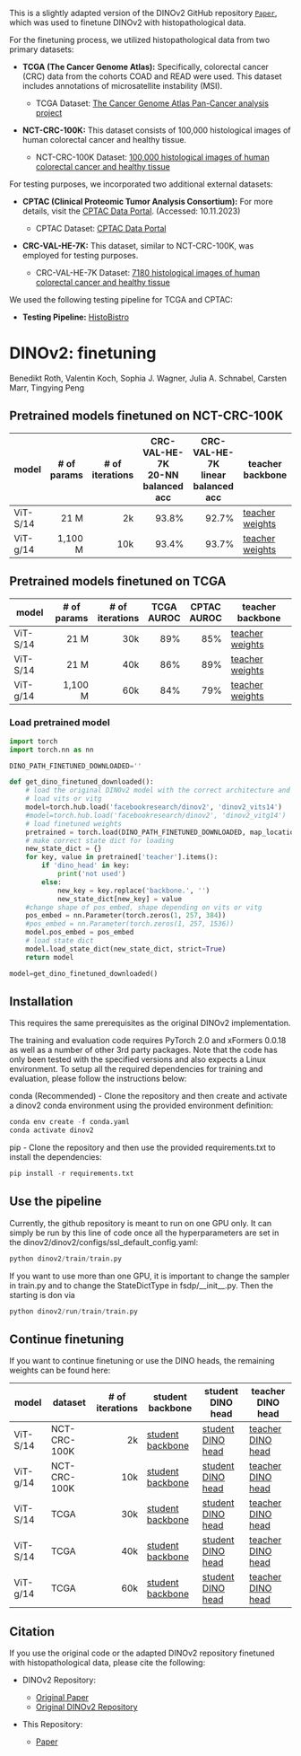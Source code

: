 This is a slightly adapted version of the DINOv2 GitHub repository [`Paper`](https://arxiv.org/abs/2304.07193), which was used to finetune DINOv2 with histopathological data.

For the finetuning process, we utilized histopathological data from two primary datasets:
- **TCGA (The Cancer Genome Atlas):** Specifically, colorectal cancer (CRC) data from the cohorts COAD and READ were used. This dataset includes annotations of microsatellite instability (MSI).
  - TCGA Dataset: [The Cancer Genome Atlas Pan-Cancer analysis project](https://doi.org/10.1038/ng.2764)

- **NCT-CRC-100K:** This dataset consists of 100,000 histological images of human colorectal cancer and healthy tissue.
  - NCT-CRC-100K Dataset: [100,000 histological images of human colorectal cancer and healthy tissue](https://doi.org/10.5281/zenodo.1214456)

For testing purposes, we incorporated two additional external datasets:
- **CPTAC (Clinical Proteomic Tumor Analysis Consortium):** For more details, visit the [CPTAC Data Portal](https://cptac-data-portal.georgetown.edu/). (Accessed: 10.11.2023)
  - CPTAC Dataset: [CPTAC Data Portal](https://cptac-data-portal.georgetown.edu/)

- **CRC-VAL-HE-7K:** This dataset, similar to NCT-CRC-100K, was employed for testing purposes.
  - CRC-VAL-HE-7K Dataset: [7180 histological images of human colorectal cancer and healthy tissue](https://doi.org/10.5281/zenodo.1214456)

We used the following testing pipeline for TCGA and CPTAC:
- **Testing Pipeline:** [HistoBistro](https://github.com/peng-lab/HistoBistro)



# DINOv2: finetuning

Benedikt Roth,
Valentin Koch,
Sophia J. Wagner,
Julia A. Schnabel,
Carsten Marr,
Tingying Peng


## Pretrained models finetuned on NCT-CRC-100K

<table style="margin: auto">
  <thead>
    <tr>
      <th>model</th>
      <th># of<br />params</th>
      <th># of<br />iterations</th>
      <th>CRC-VAL-HE-7K<br />20-NN balanced acc</th>
      <th>CRC-VAL-HE-7K<br />linear balanced acc</th>
      <th>teacher backbone</th>
    </tr>
  </thead>
  <tbody>
    <tr>
      <td>ViT-S/14</td>
      <td align="right">21 M</td>
      <td align="right">2k</td>
      <td align="right">93.8%</td>
      <td align="right">92.7%</td>
      <td><a href="">teacher weights</a></td>
    </tr>
    <tr>
      <td>ViT-g/14</td>
      <td align="right">1,100 M</td>
      <td align="right">10k</td>
      <td align="right">93.4%</td>
      <td align="right">93.7%</td>
      <td><a href="">teacher weights</a></td>
    </tr>
  </tbody>
</table>

## Pretrained models finetuned on TCGA

<table style="margin: auto">
  <thead>
    <tr>
      <th>model</th>
      <th># of<br />params</th>
      <th># of<br />iterations</th>
      <th>TCGA<br />AUROC</th>
      <th>CPTAC<br />AUROC</th>
      <th>teacher backbone</th>
    </tr>
  </thead>
  <tbody>
    <tr>
      <td>ViT-S/14</td>
      <td align="right">21 M</td>
      <td align="right">30k</td>
      <td align="right">89%</td>
      <td align="right">85%</td>
      <td><a href="">teacher weights</a></td>
    </tr>
    <tr>
      <td>ViT-S/14</td>
      <td align="right">21 M</td>
      <td align="right">40k</td>
      <td align="right">86%</td>
      <td align="right">89%</td>
      <td><a href="">teacher weights</a></td>
    </tr>
    <tr>
      <td>ViT-g/14</td>
      <td align="right">1,100 M</td>
      <td align="right">60k</td>
      <td align="right">84%</td>
      <td align="right">79%</td>
      <td><a href="">teacher weights</a></td>
    </tr>
  </tbody>
</table>

### Load pretrained model 


```python
import torch
import torch.nn as nn

DINO_PATH_FINETUNED_DOWNLOADED=''

def get_dino_finetuned_downloaded():
    # load the original DINOv2 model with the correct architecture and parameters. The positional embedding is too large.
    # load vits or vitg
    model=torch.hub.load('facebookresearch/dinov2', 'dinov2_vits14')
    #model=torch.hub.load('facebookresearch/dinov2', 'dinov2_vitg14')
    # load finetuned weights
    pretrained = torch.load(DINO_PATH_FINETUNED_DOWNLOADED, map_location=torch.device('cpu'))
    # make correct state dict for loading
    new_state_dict = {}
    for key, value in pretrained['teacher'].items():
        if 'dino_head' in key:
            print('not used')
        else:
            new_key = key.replace('backbone.', '')
            new_state_dict[new_key] = value
    #change shape of pos_embed, shape depending on vits or vitg
    pos_embed = nn.Parameter(torch.zeros(1, 257, 384))
    #pos_embed = nn.Parameter(torch.zeros(1, 257, 1536))
    model.pos_embed = pos_embed
    # load state dict
    model.load_state_dict(new_state_dict, strict=True)
    return model

model=get_dino_finetuned_downloaded()
```
## Installation

This requires the same prerequisites as the original DINOv2 implementation.

The training and evaluation code requires PyTorch 2.0 and xFormers 0.0.18 as well as a number of other 3rd party packages. Note that the code has only been tested with the specified versions and also expects a Linux environment. To setup all the required dependencies for training and evaluation, please follow the instructions below:

conda (Recommended) - Clone the repository and then create and activate a dinov2 conda environment using the provided environment definition:

```python
conda env create -f conda.yaml
conda activate dinov2
```

pip - Clone the repository and then use the provided requirements.txt to install the dependencies:

```python
pip install -r requirements.txt
```

## Use the pipeline

Currently, the github repository is meant to run on one GPU only. It can simply be run by this line of code once all the hyperparameters are set in the dinov2/dinov2/configs/ssl_default_config.yaml:

```python
python dinov2/train/train.py
```

If you want to use more than one GPU, it is important to change the sampler in train.py and to change the StateDictType in fsdp/&#95;&#95;init&#95;&#95;.py. Then the starting is don via

```python
python dinov2/run/train/train.py
```

## Continue finetuning

If you want to continue finetuning or use the DINO heads, the remaining weights can be found here:

<table style="margin: auto">
  <thead>
    <tr>
      <th>model</th>
      <th>dataset</th>
      <th># of<br />iterations</th>
      <th>student backbone</th>
      <th>student DINO head</th>
      <th>teacher DINO head</th>
    </tr>
  </thead>
  <tbody>
    <tr>
      <td>ViT-S/14</td>
      <td>NCT-CRC-100K</td>
      <td align="right">2k</td>
      <td><a href="">student backbone</a></td>
      <td><a href="">student DINO head</a></td>
      <td><a href="">teacher DINO head</a></td>
    </tr>
    <tr>
      <td>ViT-g/14</td>
      <td>NCT-CRC-100K</td>
      <td align="right">10k</td>
      <td><a href="">student backbone</a></td>
      <td><a href="">student DINO head</a></td>
      <td><a href="">teacher DINO head</a></td>
    </tr>
    <tr>
      <td>ViT-S/14</td>
      <td>TCGA</td>
      <td align="right">30k</td>
      <td><a href="">student backbone</a></td>
      <td><a href="">student DINO head</a></td>
      <td><a href="">teacher DINO head</a></td>
    </tr>
    <tr>
      <td>ViT-S/14</td>
      <td>TCGA</td>
      <td align="right">40k</td>
      <td><a href="">student backbone</a></td>
      <td><a href="">student DINO head</a></td>
      <td><a href="">teacher DINO head</a></td>
    </tr>
    <tr>
      <td>ViT-g/14</td>
      <td>TCGA</td>
      <td align="right">60k</td>
      <td><a href="">student backbone</a></td>
      <td><a href="">student DINO head</a></td>
      <td><a href="">teacher DINO head</a></td>
    </tr>
  </tbody>
</table>


## Citation

If you use the original code or the adapted DINOv2 repository finetuned with histopathological data, please cite the following:

- DINOv2 Repository:
  - [Original Paper](https://arxiv.org/abs/2304.07193)
  - [Original DINOv2 Repository](https://github.com/facebookresearch/dinov2/tree/main/dinov2)

- This Repository:
  - [Paper]()
